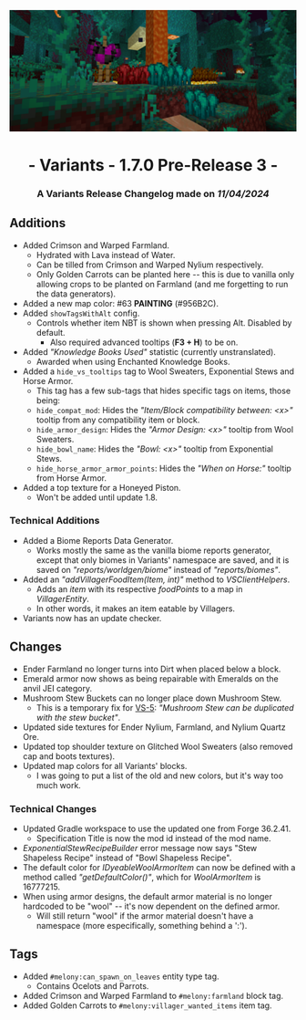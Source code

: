 ![Additions and Changes from 1.7.0 Pre-Release 3](ChangelogPhoto.png)

# <center>- Variants - 1.7.0 Pre-Release 3 -</center>
### <center>A Variants Release Changelog made on *11/04/2024*</center>

## Additions
- Added Crimson and Warped Farmland.
  - Hydrated with Lava instead of Water.
  - Can be tilled from Crimson and Warped Nylium respectively.
  - Only Golden Carrots can be planted here -- this is due to vanilla only allowing crops to be planted on Farmland (and me forgetting to run the data generators).
- Added a new map color: #63 **PAINTING** (#956B2C).
- Added `showTagsWithAlt` config.
  - Controls whether item NBT is shown when pressing Alt. Disabled by default.
    - Also required advanced tooltips (**F3 + H**) to be on.
- Added *"Knowledge Books Used"* statistic (currently unstranslated).
  - Awarded when using Enchanted Knowledge Books.
- Added a `hide_vs_tooltips` tag to Wool Sweaters, Exponential Stews and Horse Armor.
  - This tag has a few sub-tags that hides specific tags on items, those being:
  - `hide_compat_mod`: Hides the *"Item/Block compatibility between: \<x>"* tooltip from any compatibility item or block.
  - `hide_armor_design`: Hides the *"Armor Design: \<x>"* tooltip from Wool Sweaters.
  - `hide_bowl_name`: Hides the *"Bowl: \<x>"* tooltip from Exponential Stews.
  - `hide_horse_armor_armor_points`: Hides the *"When on Horse:"* tooltip from Horse Armor.
- Added a top texture for a Honeyed Piston.
  - Won't be added until update 1.8.

### Technical Additions
- Added a Biome Reports Data Generator.
  - Works mostly the same as the vanilla biome reports generator, except that only biomes in Variants' namespace are saved, and it is saved on *"reports/worldgen/biome"* instead of *"reports/biomes"*.
- Added an *"addVillagerFoodItem(Item, int)"* method to *VSClientHelpers*.
  - Adds an *item* with its respective *foodPoints* to a map in *VillagerEntity*.
  - In other words, it makes an item eatable by Villagers.
- Variants now has an update checker.

## Changes
- Ender Farmland no longer turns into Dirt when placed below a block.
- Emerald armor now shows as being repairable with Emeralds on the anvil JEI category.
- Mushroom Stew Buckets can no longer place down Mushroom Stew.
  - This is a temporary fix for [VS-5](https://github.com/Fabricio20106/Variants/issues/5): *"Mushroom Stew can be duplicated with the stew bucket"*.
- Updated side textures for Ender Nylium, Farmland, and Nylium Quartz Ore.
- Updated top shoulder texture on Glitched Wool Sweaters (also removed cap and boots textures).
- Updated map colors for all Variants' blocks.
  - I was going to put a list of the old and new colors, but it's way too much work.

### Technical Changes
- Updated Gradle workspace to use the updated one from Forge 36.2.41.
  - Specification Title is now the mod id instead of the mod name.
- *ExponentialStewRecipeBuilder* error message now says "Stew Shapeless Recipe" instead of "Bowl Shapeless Recipe".
- The default color for *IDyeableWoolArmorItem* can now be defined with a method called *"getDefaultColor()"*, which for *WoolArmorItem* is 16777215.
- When using armor designs, the default armor material is no longer hardcoded to be "wool" -- it's now dependent on the defined armor.
  - Will still return "wool" if the armor material doesn't have a namespace (more especifically, something behind a ':').

## Tags
- Added `#melony:can_spawn_on_leaves` entity type tag.
  - Contains Ocelots and Parrots.
- Added Crimson and Warped Farmland to `#melony:farmland` block tag.
- Added Golden Carrots to `#melony:villager_wanted_items` item tag.